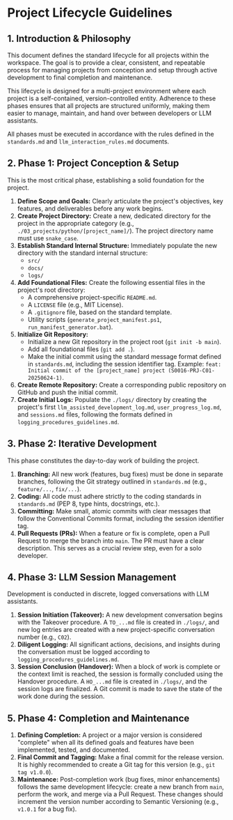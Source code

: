# Project Lifecycle Guidelines

## 1. Introduction & Philosophy

This document defines the standard lifecycle for all projects within the workspace. The goal is to provide a clear, consistent, and repeatable process for managing projects from conception and setup through active development to final completion and maintenance.

This lifecycle is designed for a multi-project environment where each project is a self-contained, version-controlled entity. Adherence to these phases ensures that all projects are structured uniformly, making them easier to manage, maintain, and hand over between developers or LLM assistants.

All phases must be executed in accordance with the rules defined in the `standards.md` and `llm_interaction_rules.md` documents.

## 2. Phase 1: Project Conception & Setup

This is the most critical phase, establishing a solid foundation for the project.

1.  **Define Scope and Goals:** Clearly articulate the project's objectives, key features, and deliverables before any work begins.
2.  **Create Project Directory:** Create a new, dedicated directory for the project in the appropriate category (e.g., `./03_projects/python/[project_name]/`). The project directory name must use `snake_case`.
3.  **Establish Standard Internal Structure:** Immediately populate the new directory with the standard internal structure:
    * `src/`
    * `docs/`
    * `logs/`
4.  **Add Foundational Files:** Create the following essential files in the project's root directory:
    * A comprehensive project-specific `README.md`.
    * A `LICENSE` file (e.g., MIT License).
    * A `.gitignore` file, based on the standard template.
    * Utility scripts (`generate_project_manifest.ps1`, `run_manifest_generator.bat`).
5.  **Initialize Git Repository:**
    * Initialize a new Git repository in the project root (`git init -b main`).
    * Add all foundational files (`git add .`).
    * Make the initial commit using the standard message format defined in `standards.md`, including the session identifier tag. Example: `feat: Initial commit of the [project_name] project (S0016-PRJ-C01-20250624-1)`.
6.  **Create Remote Repository:** Create a corresponding public repository on GitHub and push the initial commit.
7.  **Create Initial Logs:** Populate the `./logs/` directory by creating the project's first `llm_assisted_development_log.md`, `user_progress_log.md`, and `sessions.md` files, following the formats defined in `logging_procedures_guidelines.md`.

## 3. Phase 2: Iterative Development

This phase constitutes the day-to-day work of building the project.

1.  **Branching:** All new work (features, bug fixes) must be done in separate branches, following the Git strategy outlined in `standards.md` (e.g., `feature/...`, `fix/...`).
2.  **Coding:** All code must adhere strictly to the coding standards in `standards.md` (PEP 8, type hints, docstrings, etc.).
3.  **Committing:** Make small, atomic commits with clear messages that follow the Conventional Commits format, including the session identifier tag.
4.  **Pull Requests (PRs):** When a feature or fix is complete, open a Pull Request to merge the branch into `main`. The PR must have a clear description. This serves as a crucial review step, even for a solo developer.

## 4. Phase 3: LLM Session Management

Development is conducted in discrete, logged conversations with LLM assistants.

1.  **Session Initiation (Takeover):** A new development conversation begins with the Takeover procedure. A `TO_...md` file is created in `./logs/`, and new log entries are created with a new project-specific conversation number (e.g., `C02`).
2.  **Diligent Logging:** All significant actions, decisions, and insights during the conversation must be logged according to `logging_procedures_guidelines.md`.
3.  **Session Conclusion (Handover):** When a block of work is complete or the context limit is reached, the session is formally concluded using the Handover procedure. A `HO_...md` file is created in `./logs/`, and the session logs are finalized. A Git commit is made to save the state of the work done during the session.

## 5. Phase 4: Completion and Maintenance

1.  **Defining Completion:** A project or a major version is considered "complete" when all its defined goals and features have been implemented, tested, and documented.
2.  **Final Commit and Tagging:** Make a final commit for the release version. It is highly recommended to create a Git tag for this version (e.g., `git tag v1.0.0`).
3.  **Maintenance:** Post-completion work (bug fixes, minor enhancements) follows the same development lifecycle: create a new branch from `main`, perform the work, and merge via a Pull Request. These changes should increment the version number according to Semantic Versioning (e.g., `v1.0.1` for a bug fix).